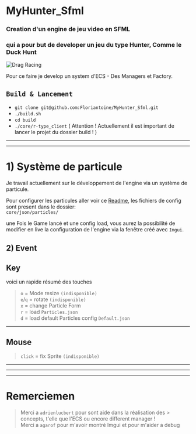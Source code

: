 # MyHunter_Sfml

### Creation d'un engine de jeu video en SFML
### qui a pour but de developer un jeu du type Hunter, Comme le Duck Hunt
![Drag Racing](https://miro.medium.com/max/1000/1*CHpGqF5_AjZCgQokepOIHQ.jpeg)


Pour ce faire je develop un system d'ECS - Des Managers et Factory.


## `Build & Lancement`

- `git clone git@github.com:Floriantoine/MyHunter_Sfml.git`
- `./build.sh`
- `cd build`
- `./core/r-type_client` ( Attention ! Actuellement il est important de lancer le projet du dossier build ! )

---
---

# 1) Système de particule 
Je travail actuellement sur le développement de l'engine via un système de particule.

Pour configurer les particules aller voir ce [Readme](./core/json/README.md), les fichiers de config sont present dans le dossier:  
`core/json/particles/`

une Fois le Game lancé et une config load, vous aurez la possibilité de modifier en live la configuration de l'engine via la fenêtre créé avec `Imgui`.

## 2) Event

## Key 
voici un rapide résumé des touches
> `o` = Mode resize  `(indisponible)`  
> `e`/`q` = rotate `(indisponible)`  
> `x` = change Particle Form   
> `r` = load `Particles.json`   
> `d` = load default Particles config `Default.json`     

---

## Mouse

> `click` = fix Sprite `(indisponible)`  


---
---
---

# Remerciemen

> Merci a `adrienlucbert` pour sont aide dans la réalisation des > concepts, t'elle que l'ECS ou encore different manager !  
> Merci a `agarof` pour m'avoir montré Imgui et pour m'aider a debug